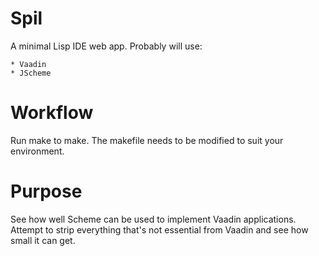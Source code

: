 Spil
====

A minimal Lisp IDE web app. Probably will use:

    * Vaadin
    * JScheme


Workflow
========

Run make to make. The makefile needs to be modified to suit
your environment.

Purpose
=======
See how well Scheme can be used to implement Vaadin applications. Attempt to
strip everything that's not essential from Vaadin and see how small it can get.